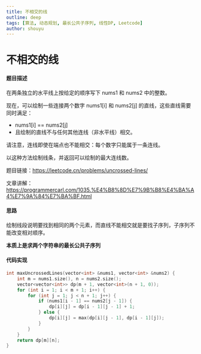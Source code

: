 ```yaml
---
title: 不相交的线
outline: deep
tags: [算法, 动态规划, 最长公共子序列, 线性DP, Leetcode]
author: shouyu
---
```


# 不相交的线

#### 题目描述

在两条独立的水平线上按给定的顺序写下 nums1 和 nums2 中的整数。

现在，可以绘制一些连接两个数字 nums1[i] 和 nums2[j] 的直线，这些直线需要同时满足：

- nums1[i] == nums2[j]
- 且绘制的直线不与任何其他连线（非水平线）相交。

请注意，连线即使在端点也不能相交：每个数字只能属于一条连线。

以这种方法绘制线条，并返回可以绘制的最大连线数。



题目链接：https://leetcode.cn/problems/uncrossed-lines/

文章讲解：https://programmercarl.com/1035.%E4%B8%8D%E7%9B%B8%E4%BA%A4%E7%9A%84%E7%BA%BF.html

#### 思路

绘制线段说明要找到相同的两个元素，而直线不能相交就是要找子序列，子序列不能改变相对顺序。

**本质上是求两个字符串的最长公共子序列**

#### 代码实现

```C++
int maxUncrossedLines(vector<int> &nums1, vector<int> &nums2) {
    int m = nums1.size(), n = nums2.size();
    vector<vector<int>> dp(m + 1, vector<int>(n + 1, 0));
    for (int i = 1; i < m + 1; i++) {
        for (int j = 1; j < n + 1; j++) {
            if (nums1[i - 1] == nums2[j - 1]) {
                dp[i][j] = dp[i - 1][j - 1] + 1;
            } else {
                dp[i][j] = max(dp[i][j - 1], dp[i - 1][j]);
            }
        }
    }
    return dp[m][n];
}
```



